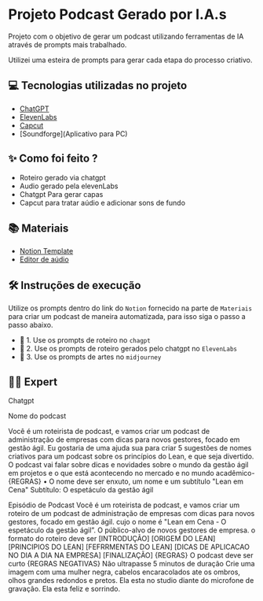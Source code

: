 

# Projeto Podcast Gerado por I.A.s

Projeto com o objetivo de gerar um podcast utilizando ferramentas de IA através de prompts mais trabalhado.

Utilizei uma esteira de prompts para gerar cada etapa do processo criativo.

## 💻 Tecnologias utilizadas no projeto

- [ChatGPT](https://chat.openai.com/) 
- [ElevenLabs](https://beta.elevenlabs.io/)
- [Capcut](https://www.capcut.com/pt-br/)
- [Soundforge](Aplicativo para PC)

## ✨ Como foi feito ?

- Roteiro gerado via chatgpt
- Audio gerado pela elevenLabs
- Chatgpt Para gerar capas
- Capcut para tratar aúdio e adicionar sons de fundo

## 📚 Materiais

- [Notion Template](https://helpful-jump-17b.notion.site/PAS-Podcast-AI-Studio-210489e15d7a4a73b743bb159e45d06f?pvs=4)
- [Editor de aúdio](https://www.capcut.com/editor?from_page=landing_page&__action_from=picture_V%C3%ADdeos%20profissionais%20em%20minutos,%20n%C3%A3o%20em%20horas.)


## 🛠️ Instruções de execução

Utilize os prompts dentro do link do `Notion` fornecido na parte de `Materiais` para criar um podcast de maneira automatizada, para isso siga o passo a passo abaixo.

- 🤖 1. Use os prompts de roteiro no `chagpt`
- 🤖 2. Use os prompts de roteiro gerados pelo chatgpt no  `ElevenLabs`
- 🤖 3. Use os prompts de artes no `midjourney`

## 👨‍💻 Expert

<p>
Chatgpt

Nome do podcast

Você é um roteirista de podcast, e vamos criar um podcast de administração de empresas com dicas para novos gestores, focado em gestão ágil. Eu gostaria de uma ajuda sua para criar 5 sugestões de nomes criativos para um podcast sobre os princípios do Lean, e que seja divertido.
O podcast vai falar sobre dicas e novidades sobre o mundo da gestão ágil em projetos e o que está acontecendo no mercado e no mundo acadêmico-
{REGRAS}
•	O nome deve ser enxuto, um nome e um subtítulo
"Lean em Cena"
Subtítulo: O espetáculo da gestão ágil


Episódio de Podcast
Você é um roteirista de podcast, e vamos criar um roteiro de um podcast de administração de empresas com dicas para novos gestores, focado em gestão ágil. cujo o nome é "Lean em Cena - O espetáculo da gestão ágil”. O público-alvo de novos gestores de empresa.
o formato do roteiro deve ser [INTRODUÇÃO] [ORIGEM DO LEAN] [PRINCIPIOS DO LEAN]  [FEFRRMENTAS DO LEAN] [DICAS DE APLICACAO NO DIA A DIA NA EMPRESA] [FINALIZAÇÃO]
{REGRAS}
O podcast deve ser curto
{REGRAS NEGATIVAS}
Não ultrapasse 5 minutos de duração
Crie uma imagem com uma mulher negra, cabelos encaracolados ate os ombros, olhos grandes redondos e pretos. Ela esta no studio diante do microfone de gravação. Ela esta feliz e sorrindo.



